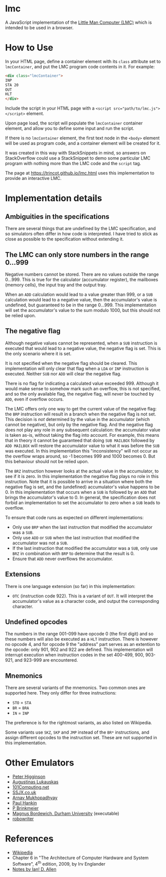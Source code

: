 # lmc

A JavaScript implementation of the [Little Man Computer (LMC)](https://en.wikipedia.org/wiki/Little_man_computer) which is intended to be used in a browser.

# How to Use

In your HTML page, define a container element with its `class` attribute set to `lmcContainer`, and put the LMC program code contents in it. For example:

```html
<div class="lmcContainer">
INP
STA 20
OUT
HLT 
</div>
```

Include the script in your HTML page with a `<script src="path/to/lmc.js"></script>` element.

Upon page load, the script will populate the `lmcContainer` container element, and allow you to define some input and run the script.

If there is no `lmcContainer` element, the first text node in the `<body>` element will be used as program code, and a container element will be created for it.

It was created in this way with StackSnippets in mind, so answers on StackOverflow could use a StackSnippet to demo some particular LMC program with nothing more than the LMC code and the `script` tag.

The page at https://trincot.github.io/lmc.html uses this implementation to provide an interactive LMC.

# Implementation details

## Ambiguities in the specifications

There are several things that are undefined by the LMC specification, and so simulators often differ in how code is interpreted. I have tried to stick as close as possible to the specification without extending it.

## The LMC can only store numbers in the range 0...999

Negative numbers cannot be stored. There are no values outside the range 0...999. This is true for the calculator (accumulator register), the mailboxes (memory cells), the input tray and the output tray.

When an `ADD` calculation would lead to a value greater than 999, or a `SUB` calculation would lead to a negative value, then the accumulator's value is undefined, but guaranteed to be in the range 0...999. This implementation will set the accumulator's value to the sum modulo 1000, but this should not be relied upon.

## The negative flag

Although negative values cannot be represented, when a `SUB` instruction is executed that would lead to a negative value, the negative flag is set. This is the only scenario where it is set. 

It is not specified when the negative flag should be cleared. This implementation will only clear that flag when a `LDA` or `INP` instruction is executed. Neither `SUB` nor `ADD` will clear the negative flag.

There is no flag for indicating a calculated value exceeded 999. Although it would make sense to somehow mark such an overflow, this is not specified, and so the only available flag, the negative flag, will *never* be touched by `ADD`, even if overflow occurs.

The LMC offers only one way to get the current value of the negative flag: the `BRP` instruction will result in a branch when the negative flag is not set. This decision is *not* determined by the value in the accumulator (which cannot be negative), but only by the negative flag. And the negative flag does not play any role in any subsequent calculation: the accumulator value is taken as-is, without taking the flag into account. For example, this means that in theory it cannot be guaranteed that doing `SUB MAILBOX` followed by `ADD MAILBOX` will restore the accumulator value to what it was before the `SUB` was executed. In this implementation this "inconsistency" will not occur as the overflow wraps around, so -1 becomes 999 and 1000 becomes 0. But this behaviour should not be relied upon.

The `BRZ` instruction however looks at the actual value in the accumulator, to see if it is zero. In this implementation the negative flag plays no role in this instruction. Note that it is possible to arrive in a situation where both the negative flag is set, and the (undefined) accumulator's value happens to be 0. In this implementation that occurs when a `SUB` is followed by an `ADD` that brings the accumulator's value to 0. In general, the specification does not forbid an implementation to set the accumulator to zero when a `SUB` leads to overflow.

To ensure that code runs as expected on different implementations:

* Only use `BRP` when the last instruction that modified the accumulator was a `SUB`.
* Only use `ADD` or `SUB` when the last instruction that modified the accumulator was not a `SUB`.
* If the last instruction that modified the accumulator was a `SUB`, only use `BRZ` in combination with `BRP` to determine that the result is 0.  
* Ensure that `ADD` never overflows the accumulator.

## Extensions

There is one language extension (so far) in this implementation:

* `OTC` (instruction code 922). This is a variant of `OUT`. It will interpret the accumulator's value as a character code, and output the corresponding character.

## Undefined opcodes

The numbers in the range 001-099 have opcode 0 (the first digit) and so these numbers will also be executed as a `HLT` instruction.
There is however no opcode 4, and for opcode 9 the "address" part serves as an extention to the opcode: only 901, 902 and 922 are defined. This implementation will interrupt execution when instruction codes in the set 400-499, 900, 903-921, and 923-999 are encountered.

## Mnemonics

There are several variants of the mnemonics. Two common ones are supported here. They only differ for three instructions:

* `STO` = `STA`
* `BR` = `BRA`
* `IN` = `INP`

The preference is for the rightmost variants, as also listed on Wikipedia.

Some variants use `SKZ`, `SKP` and `JMP` instead of the `BR*` instructions, and assign different opcodes to the instruction set. These are not supported in this implementation.

# Other Emulators

* [Peter Higginson](https://peterhigginson.co.uk/lmc/)
* [Augustinas Lukauskas](https://code.sololearn.com/WOAExzP2u2yc/#html)
* [101Computing.net](https://www.101computing.net/LMC/)
* [SSJX.co.uk](http://ssjx.co.uk/games/educational/lmc.php)
* [Arnav Mukhopadhyay](https://sourceforge.net/projects/lmce/)
* [Paul Hankin](https://blog.paulhankin.net/lmc/lmc.html)
* [P Brinkmeier](https://github.com/pbrinkmeier/lmc-emulator)
* [Magnus Bordewich, Durham University](https://community.dur.ac.uk/m.j.r.bordewich/LMC.html) (executable)
* [robowriter](http://robowriter.info/little-man-computer/)

# References

* [Wikipedia](https://en.wikipedia.org/wiki/Little_man_computer)
* Chapter 6 in "The Architecture of Computer Hardware and System Software", 4<sup>th</sup> edition, 2009, by Irv Englander
* [Notes by Ian! D. Allen](http://teaching.idallen.com/dat2343/01f/notes/lmc_lights.htm)
